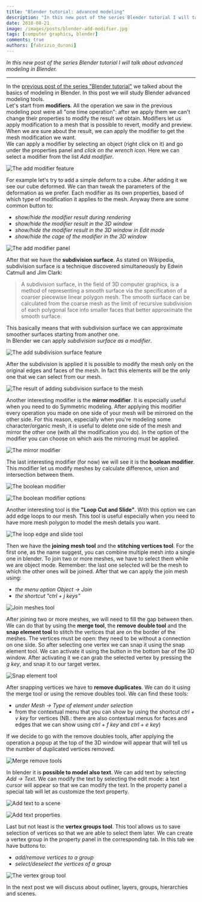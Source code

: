 ```yaml
---
title: "Blender tutorial: advanced modeling"
description: "In this new post of the series Blender tutorial I will talk about advanced modeling in Blender."
date: 2018-08-21
image: /images/posts/blender-add-modifier.jpg
tags: [computer graphics, blender]
comments: true
authors: [fabrizio_duroni]
---
```


*In this new post of the series Blender tutorial I will talk about advanced modeling in Blender.*

---

In the [previous post of the series "Blender tutorial"](/2018/06/02/blender-tutorial-4-modeling-basics-part-2/) we
talked about the basics of modeling in Blender. In this post we will study Blender advanced modeling tools.  
Let's start from **modifiers**. All the operation we saw in the previous modeling post were all "one time operation":
after we apply them we can't change their properties to modify the result we obtain. Modifiers let us apply modification
to a mesh that is possible to revert, modify and preview. When we are sure about the result, we can apply the modifier
to get the mesh modification we want.  
We can apply a modifier by selecting an object (right click on it) and go under the properties panel and *click on the
wrench icon*. Here we can select a modifier from the list *Add modifier*.

![The add modifier feature](/images/posts/blender-add-modifier.jpg)

For example let's try to add a simple deform to a cube. After adding it we see our cube deformed. We can than tweak the
parameters of the deformation as we prefer. Each modifier as its own properties, based of which type of modification it
applies to the mesh. Anyway there are some common button to:

* *show/hide the modifier result during rendering*
* *show/hide the modifier result in the 3D window*
* *show/hide the modifier result in the 3D window in Edit mode*
* *show/hide the cage of the modifier in the 3D window*

![The add modifier panel](/images/posts/blender-add-modifier-icons.jpg)

After that we have the **subdivision surface**. As stated on Wikipedia, subdivision surface is a technique discovered
simultaneously by Edwin Catmull and Jim Clark:

> A subdivision surface, in the field of 3D computer graphics, is a method of representing a smooth surface via the specification of a coarser piecewise linear polygon mesh. The smooth surface can be calculated from the coarse mesh as the limit of recursive subdivision of each polygonal face into smaller faces that better approximate the smooth surface.

This basically means that with subdivision surface we can approximate smoother surfaces starting from another one.  
In Blender we can apply *subdivision surface as a modifier*.

![The add subdivision surface feature](/images/posts/blender-add-subdivision-surface.jpg)

After the subdivision is applied it is possible to modify the mesh only on the original edges and faces of the mesh. In
fact this elements will be the only one that we can select from our mesh.

![The result of adding subdivision surface to the mesh](/images/posts/blender-added-subdivision-surface.jpg)

Another interesting modifier is the **mirror modifier**. It is especially useful when you need to do Symmetric modeling.
After applying this modifier every operation you made on one side of your mesh will be mirrored on the other side. For
this reason, especially when you're modeling some character/organic mesh, it is useful to delete one side of the mesh
and mirror the other one (with all the modification you do). In the option of the modifier you can choose on which axis
the mirroring must be applied.

![The mirror modifier](/images/posts/blender-mirror-modifier.jpg)

The last interesting modifier (for now) we will see it is the **boolean modifier**. This modifier let us modify meshes
by calculate difference, union and intersection between them.

![The boolean modifier](/images/posts/blender-boolean-modifier.jpg)

![The boolean modifier options](/images/posts/blender-boolean-modifier-operation-option.jpg)

Another interesting tool is the **"Loop Cut and Slide"**. With this option we can add edge loops to our mesh. This tool
is useful especially when you need to have more mesh polygon to model the mesh details you want.

![The loop edge and slide tool](/images/posts/blender-loop-edge-and-slide.jpg)

Then we have the **joining mesh tool** and the **stitching vertices tool**. For the first one, as the name suggest, you
can combine multiple mesh into a single one in blender. To join two or more meshes, we have to select them while we are
object mode. Remember: the last one selected will be the mesh to which the other ones will be joined. After that we can
apply the join mesh using:

* *the menu option Object -> Join*
* *the shortcut "ctrl + j keys"*

![Join meshes tool](/images/posts/blender-join-meshes.jpg)

After joining two or more meshes, we will need to fill the gap between then. We can do that by using the **merge tool**,
the **remove double tool** and the **snap element tool** to stitch the vertices that are on the border of the meshes.
The vertices must be open: they need to be without a connection on one side. So after selecting one vertex we can snap
it using the snap element tool. We can activate it using the button in the bottom bar of the 3D window. After activating
it we can grab the selected vertex by pressing the *g key*, and snap it to our target vertex.

![Snap element tool](/images/posts/blender-snap-element.jpg)

After snapping vertices we have to **remove duplicates**. We can do it using the merge tool or using the remove doubles
tool. We can find these tools:

* *under Mesh -> Type of element under selection*
* from the contextual menu that you can show by using the shortcut *ctrl + v key* for vertices (NB.: there are also
  contextual menus for faces and edges that we can show using *ctrl + f key* and *ctrl + e key*)

If we decide to go with the remove doubles tools, after applying the operation a popup at the top of the 3D window will
appear that will tell us the number of duplicated vertices removed.

![Merge remove tools](/images/posts/blender-merge-remove-tools.jpg)

In blender it is **possible to model also text**. We can add text by selecting *Add -> Text*. We can modify the text by
selecting the edit mode: a text cursor will appear so that we can modify the text. In the property panel a special tab
will let as customize the text property.

![Add text to a scene](/images/posts/blender-add-text.jpg)

![Add text properties](/images/posts/blender-text-properties.jpg)

Last but not least is the **vertex groups tool**. This tool allows us to save selection of vertices so that we are able
to select them later. We can create a vertex group in the property panel in the corresponding tab. In this tab we have
buttons to:

* *add/remove vertices to a group*
* *select/deselect the vertices of a group*

![The vertex group tool](/images/posts/blender-vertex-group.jpg)

In the next post we will discuss about outliner, layers, groups, hierarchies and scenes.
